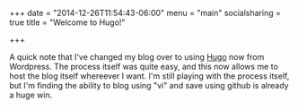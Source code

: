 +++
date = "2014-12-26T11:54:43-06:00"
menu = "main"
socialsharing = true
title = "Welcome to Hugo!"

+++

A quick note that I've changed my blog over to using [Hugo](http://gohugo.io/) now from Wordpress.
The process itself was quite easy, and this now allows me to host the blog itself whereever I want.
I'm still playing with the process itself, but I'm finding the ability to blog using "vi" and save
using github is already a huge win.
